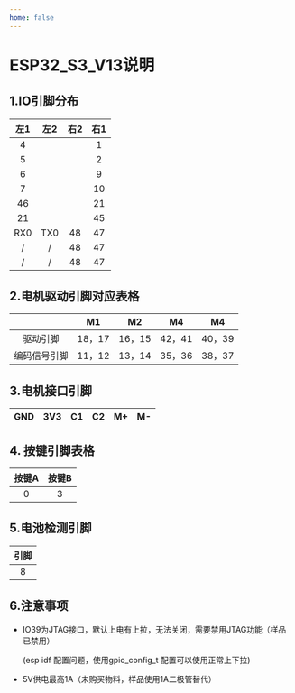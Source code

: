 ```yaml
---
home: false
---
```


# ESP32_S3_V13说明

## 1.IO引脚分布

|  左1  |  左2  |  右2  |  右1  |
| :---: | :---: | :---: | :---: |
|   4   |       |       |   1   |
|   5   |       |       |   2   |
|   6   |       |       |   9   |
|   7   |       |       |  10   |
|  46   |       |       |  21   |
|  21   |       |       |  45   |
|  RX0  |  TX0  |  48   |  47   |
|   /   |   /   |  48   |  47   |
|   /   |   /   |  48   |  47   |

## 2.电机驱动引脚对应表格

|              |  M1   |   M2   |   M4   |   M4   |
| :----------: | :---: | :----: | :----: | :----: |
|   驱动引脚   | 18，17 | 16，15 | 42，41 | 40，39 |
| 编码信号引脚 | 11，12  | 13，14 | 35，36 | 38，37 |

## 3.电机接口引脚

|  GND  |  3V3  |  C1   |  C2   |  M+   |  M-   |
| :---: | :---: | :---: | :---: | :---: | :---: |

## 4. 按键引脚表格

| 按键A | 按键B |
| :---: | :---: |
|   0   |   3   |

## 5.电池检测引脚

| 引脚  |
| :---: |
|   8   |

## 6.注意事项

- IO39为JTAG接口，默认上电有上拉，无法关闭，需要禁用JTAG功能（样品已禁用）
  
    (esp idf 配置问题，使用gpio_config_t 配置可以使用正常上下拉)

- 5V供电最高1A（未购买物料，样品使用1A二极管替代）
